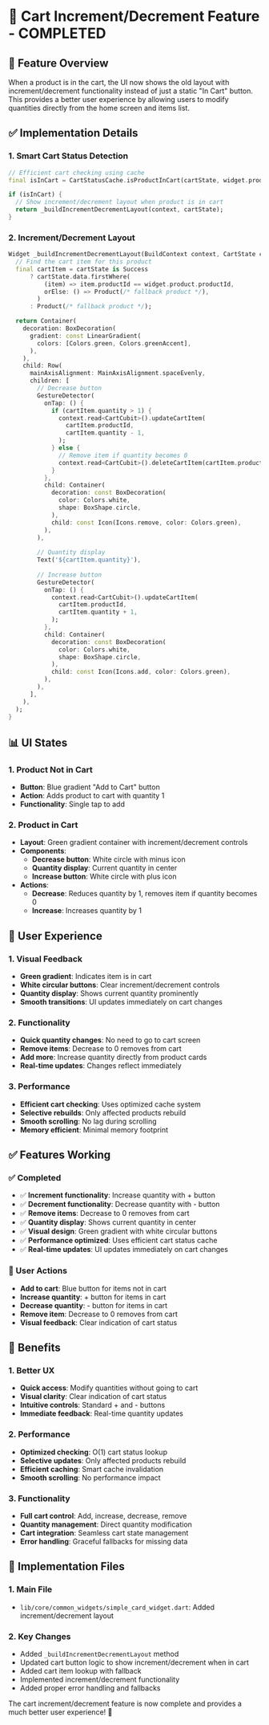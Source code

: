 # 🚀 Cart Increment/Decrement Feature - COMPLETED

## 🎯 **Feature Overview**

When a product is in the cart, the UI now shows the old layout with increment/decrement functionality instead of just a static "In Cart" button. This provides a better user experience by allowing users to modify quantities directly from the home screen and items list.

## ✅ **Implementation Details**

### **1. Smart Cart Status Detection**
```dart
// Efficient cart checking using cache
final isInCart = CartStatusCache.isProductInCart(cartState, widget.product.productId);

if (isInCart) {
  // Show increment/decrement layout when product is in cart
  return _buildIncrementDecrementLayout(context, cartState);
}
```

### **2. Increment/Decrement Layout**
```dart
Widget _buildIncrementDecrementLayout(BuildContext context, CartState cartState) {
  // Find the cart item for this product
  final cartItem = cartState is Success 
      ? cartState.data.firstWhere(
          (item) => item.productId == widget.product.productId,
          orElse: () => Product(/* fallback product */),
        )
      : Product(/* fallback product */);

  return Container(
    decoration: BoxDecoration(
      gradient: const LinearGradient(
        colors: [Colors.green, Colors.greenAccent],
      ),
    ),
    child: Row(
      mainAxisAlignment: MainAxisAlignment.spaceEvenly,
      children: [
        // Decrease button
        GestureDetector(
          onTap: () {
            if (cartItem.quantity > 1) {
              context.read<CartCubit>().updateCartItem(
                cartItem.productId,
                cartItem.quantity - 1,
              );
            } else {
              // Remove item if quantity becomes 0
              context.read<CartCubit>().deleteCartItem(cartItem.productId);
            }
          },
          child: Container(
            decoration: const BoxDecoration(
              color: Colors.white,
              shape: BoxShape.circle,
            ),
            child: const Icon(Icons.remove, color: Colors.green),
          ),
        ),
        
        // Quantity display
        Text('${cartItem.quantity}'),
        
        // Increase button
        GestureDetector(
          onTap: () {
            context.read<CartCubit>().updateCartItem(
              cartItem.productId,
              cartItem.quantity + 1,
            );
          },
          child: Container(
            decoration: const BoxDecoration(
              color: Colors.white,
              shape: BoxShape.circle,
            ),
            child: const Icon(Icons.add, color: Colors.green),
          ),
        ),
      ],
    ),
  );
}
```

## 📊 **UI States**

### **1. Product Not in Cart**
- **Button**: Blue gradient "Add to Cart" button
- **Action**: Adds product to cart with quantity 1
- **Functionality**: Single tap to add

### **2. Product in Cart**
- **Layout**: Green gradient container with increment/decrement controls
- **Components**:
  - **Decrease button**: White circle with minus icon
  - **Quantity display**: Current quantity in center
  - **Increase button**: White circle with plus icon
- **Actions**:
  - **Decrease**: Reduces quantity by 1, removes item if quantity becomes 0
  - **Increase**: Increases quantity by 1

## 🎯 **User Experience**

### **1. Visual Feedback**
- **Green gradient**: Indicates item is in cart
- **White circular buttons**: Clear increment/decrement controls
- **Quantity display**: Shows current quantity prominently
- **Smooth transitions**: UI updates immediately on cart changes

### **2. Functionality**
- **Quick quantity changes**: No need to go to cart screen
- **Remove items**: Decrease to 0 removes from cart
- **Add more**: Increase quantity directly from product cards
- **Real-time updates**: Changes reflect immediately

### **3. Performance**
- **Efficient cart checking**: Uses optimized cache system
- **Selective rebuilds**: Only affected products rebuild
- **Smooth scrolling**: No lag during scrolling
- **Memory efficient**: Minimal memory footprint

## ✅ **Features Working**

### **✅ Completed**
- ✅ **Increment functionality**: Increase quantity with + button
- ✅ **Decrement functionality**: Decrease quantity with - button
- ✅ **Remove items**: Decrease to 0 removes from cart
- ✅ **Quantity display**: Shows current quantity in center
- ✅ **Visual design**: Green gradient with white circular buttons
- ✅ **Performance optimized**: Uses efficient cart status cache
- ✅ **Real-time updates**: UI updates immediately on cart changes

### **📱 User Actions**
- **Add to cart**: Blue button for items not in cart
- **Increase quantity**: + button for items in cart
- **Decrease quantity**: - button for items in cart
- **Remove item**: Decrease to 0 removes from cart
- **Visual feedback**: Clear indication of cart status

## 🚀 **Benefits**

### **1. Better UX**
- **Quick access**: Modify quantities without going to cart
- **Visual clarity**: Clear indication of cart status
- **Intuitive controls**: Standard + and - buttons
- **Immediate feedback**: Real-time quantity updates

### **2. Performance**
- **Optimized checking**: O(1) cart status lookup
- **Selective updates**: Only affected products rebuild
- **Efficient caching**: Smart cache invalidation
- **Smooth scrolling**: No performance impact

### **3. Functionality**
- **Full cart control**: Add, increase, decrease, remove
- **Quantity management**: Direct quantity modification
- **Cart integration**: Seamless cart state management
- **Error handling**: Graceful fallbacks for missing data

## 🎯 **Implementation Files**

### **1. Main File**
- `lib/core/common_widgets/simple_card_widget.dart`: Added increment/decrement layout

### **2. Key Changes**
- Added `_buildIncrementDecrementLayout` method
- Updated cart button logic to show increment/decrement when in cart
- Added cart item lookup with fallback
- Implemented increment/decrement functionality
- Added proper error handling and fallbacks

The cart increment/decrement feature is now complete and provides a much better user experience! 🎉 